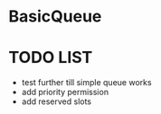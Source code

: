 # BasicQueue

# TODO LIST
- test further till simple queue works
- add priority permission
- add reserved slots

